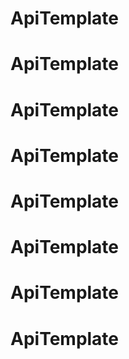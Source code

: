 # ApiTemplate
# ApiTemplate
# ApiTemplate
# ApiTemplate
# ApiTemplate
# ApiTemplate
# ApiTemplate
# ApiTemplate
